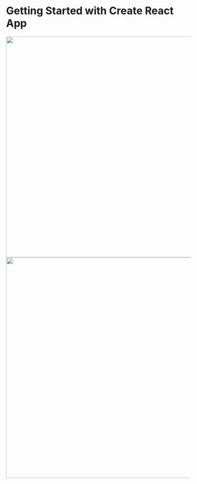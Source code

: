 # Getting Started with Create React App

<img src="https://imgur.com/a/TutwN86.gif" width="1000" height="600" />



<img src="https://media.giphy.com/media/vFKqnCdLPNOKc/giphy.gif" width="1000" height="600" />


